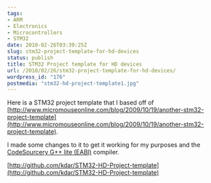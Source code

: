```yaml
---
tags:
- ARM
- Electronics
- Microcontrollers
- STM32
date: 2010-02-26T03:39:25Z
slug: stm32-project-template-for-hd-devices
status: publish
title: STM32 Project template for HD devices
url: /2010/02/26/stm32-project-template-for-hd-devices/
wordpress_id: "176"
postmedia: "stm32-hd-project-template1.jpg"
---
```


Here is a STM32 project template that I based off of [http://www.micromouseonline.com/blog/2009/10/19/another-stm32-project-template](http://www.micromouseonline.com/blog/2009/10/19/another-stm32-project-template).

I made some changes to it to get it working for my purposes and the [CodeSourcery G++ lite (EABI)](http://www.codesourcery.com/sgpp/lite/arm/portal/subscription?@template=lite) compiler.

[http://github.com/kdar/STM32-HD-Project-template](http://github.com/kdar/STM32-HD-Project-template)
